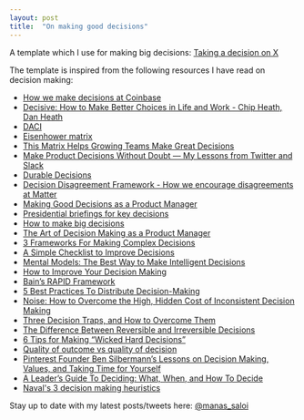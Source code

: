 ```yaml
---
layout: post
title:  "On making good decisions"
---
```


A template which I use for making big decisions: [Taking a decision on X](https://docs.google.com/document/d/19lXmZuv8YIA1jej7UHDh1f-uyanNsTjFB_QaYZNq_Zw/edit?usp=sharing)

The template is inspired from the following resources I have read on decision making:
- [How we make decisions at Coinbase](https://medium.com/@barmstrong/how-we-make-decisions-at-coinbase-cd6c630322e9)
- [Decisive: How to Make Better Choices in Life and Work - Chip Heath, Dan Heath](https://manassaloi.com/booksummaries/2017/07/16/decisive-health.html)
- [DACI](https://www.atlassian.com/team-playbook/plays/daci)
- [Eisenhower matrix](https://jamesclear.com/eisenhower-box)
- [This Matrix Helps Growing Teams Make Great Decisions](https://firstround.com/review/this-matrix-helps-growing-teams-make-great-decisions/)
- [Make Product Decisions Without Doubt — My Lessons from Twitter and Slack](https://firstround.com/review/make-product-decisions-without-doubt-my-lessons-from-twitter-and-slack/)
- [Durable Decisions](https://medium.com/swlh/durable-decisions-ceed2e93ee0b)
- [Decision Disagreement Framework - How we encourage disagreements at Matter](https://matterapp.com/blog/decision-disagreement-framework-how-we-encourage-disagreements-at-matter/)
- [Making Good Decisions as a Product Manager](https://blackboxofpm.com/making-good-decisions-as-a-product-manager-c66ddacc9e2b)
- [Presidential briefings for key decisions](https://manassaloi.com/2020/04/30/presidential-decision.html)
- [How to make big decisions](https://manassaloi.com/2019/02/23/how-to-make-big-decisions.html)
- [The Art of Decision Making as a Product Manager](https://www.sachinrekhi.com/the-art-of-decision-making-as-a-product-manager)
- [3 Frameworks For Making Complex Decisions](https://rushabhdoshi.com/2020/02/14/3-frameworks-for-making-complex-decisions.html)
- [A Simple Checklist to Improve Decisions](https://fs.blog/2011/06/before-you-make-that-big-decision/)
- [Mental Models: The Best Way to Make Intelligent Decisions ](https://fs.blog/mental-models/)
- [How to Improve Your Decision Making](https://www.rypeapp.com/blog/how-to-improve-decision-making-skill/)
- [Bain’s RAPID Framework](http://www.free-management-ebooks.com/news/bains-rapid-framework/)
- [5 Best Practices To Distribute Decision-Making](https://corporate-rebels.com/distribute-decision-making/)
- [Noise: How to Overcome the High, Hidden Cost of Inconsistent Decision Making](https://hbr.org/2016/10/noise)
- [Three Decision Traps, and How to Overcome Them](https://medium.com/@ameet/three-decision-traps-and-how-to-overcome-them-61a44be26917)
- [The Difference Between Reversible and Irreversible Decisions](https://fs.blog/2018/04/reversible-irreversible-decisions/)
- [6 Tips for Making “Wicked Hard Decisions”](https://medium.com/speroventures/6-tips-for-making-wicked-hard-decisions-c933aee0eb60)
- [Quality of outcome vs quality of decision](https://tomtunguz.com/outcome-quality-decision-quality/)
- [Pinterest Founder Ben Silbermann’s Lessons on Decision Making, Values, and Taking Time for Yourself](https://medium.com/@villageglobal/pinterest-founder-ben-silbermanns-lessons-on-decision-making-values-and-taking-time-for-yourself-5c76c1517a38)
- [A Leader’s Guide To Deciding: What, When, and How To Decide](https://medium.learningbyshipping.com/a-leader-s-guide-to-deciding-what-when-and-how-to-decide-f6caf659fa7e)
- [Naval's 3 decision making heuristics](https://www.youtube.com/watch?v=3tnOc32k7Ac)

Stay up to date with my latest posts/tweets here: [@manas_saloi](http://twitter.com/manas_saloi)
